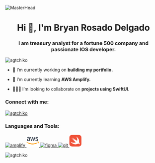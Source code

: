![MasterHead](https://user-images.githubusercontent.com/74038190/240304586-d48893bd-0757-481c-8d7e-ba3e163feae7.png)
<h1 align="center">Hi 👋, I'm Bryan Rosado Delgado</h1>
<h3 align="center">I am treasury analyst for a fortune 500 company and passionate IOS developer.</h3>

<p align="left"> <img src="https://komarev.com/ghpvc/?username=sgtchiko&label=Profile%20views&color=0e75b6&style=flat" alt="sgtchiko" /> </p>

- 🔭 I’m currently working on **building my portfolio.**

- 🌱 I’m currently learning **AWS Amplify.**

- 🫱🏼‍🫲 I’m looking to collaborate on **projects using SwiftUI.**

<h3 align="left">Connect with me:</h3>
<p align="left">
<a href="https://twitter.com/sgtchiko" target="blank"><img align="center" src="https://raw.githubusercontent.com/rahuldkjain/github-profile-readme-generator/master/src/images/icons/Social/twitter.svg" alt="sgtchiko" height="30" width="40" /></a>
</p>

<h3 align="left">Languages and Tools:</h3>
<p align="left"> <a href="https://aws.amazon.com/amplify/" target="_blank" rel="noreferrer"> <img src="https://docs.amplify.aws/assets/logo-dark.svg" alt="amplify" width="40" height="40"/> </a> <a href="https://aws.amazon.com" target="_blank" rel="noreferrer"> <img src="https://raw.githubusercontent.com/devicons/devicon/master/icons/amazonwebservices/amazonwebservices-original-wordmark.svg" alt="aws" width="40" height="40"/> </a> <a href="https://www.figma.com/" target="_blank" rel="noreferrer"> <img src="https://www.vectorlogo.zone/logos/figma/figma-icon.svg" alt="figma" width="40" height="40"/> </a> <a href="https://git-scm.com/" target="_blank" rel="noreferrer"> <img src="https://www.vectorlogo.zone/logos/git-scm/git-scm-icon.svg" alt="git" width="40" height="40"/> </a> <a href="https://developer.apple.com/swift/" target="_blank" rel="noreferrer"> <img src="https://raw.githubusercontent.com/devicons/devicon/master/icons/swift/swift-original.svg" alt="swift" width="40" height="40"/> </a> </p>

<p><img align="center" src="https://github-readme-stats.vercel.app/api/top-langs?username=sgtchiko&show_icons=true&locale=en&layout=compact" alt="sgtchiko" /></p>
